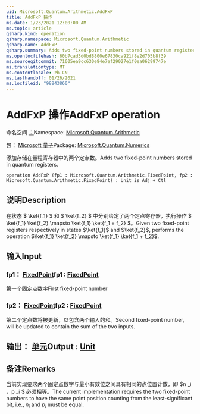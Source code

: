 ```yaml
---
uid: Microsoft.Quantum.Arithmetic.AddFxP
title: AddFxP 操作
ms.date: 1/23/2021 12:00:00 AM
ms.topic: article
qsharp.kind: operation
qsharp.namespace: Microsoft.Quantum.Arithmetic
qsharp.name: AddFxP
qsharp.summary: Adds two fixed-point numbers stored in quantum registers.
ms.openlocfilehash: 60b7cad3d0bd8800e67830ca921f8e2d705b8f39
ms.sourcegitcommit: 71605ea9cc630e84e7ef29027e1f0ea06299747e
ms.translationtype: MT
ms.contentlocale: zh-CN
ms.lasthandoff: 01/26/2021
ms.locfileid: "98843860"
---
```

# <a name="addfxp-operation"></a><span data-ttu-id="45baa-102">AddFxP 操作</span><span class="sxs-lookup"><span data-stu-id="45baa-102">AddFxP operation</span></span>

<span data-ttu-id="45baa-103">命名空间 [：](xref:Microsoft.Quantum.Arithmetic)</span><span class="sxs-lookup"><span data-stu-id="45baa-103">Namespace: [Microsoft.Quantum.Arithmetic](xref:Microsoft.Quantum.Arithmetic)</span></span>

<span data-ttu-id="45baa-104">包： [Microsoft 量子](https://nuget.org/packages/Microsoft.Quantum.Numerics)</span><span class="sxs-lookup"><span data-stu-id="45baa-104">Package: [Microsoft.Quantum.Numerics](https://nuget.org/packages/Microsoft.Quantum.Numerics)</span></span>


<span data-ttu-id="45baa-105">添加存储在量程寄存器中的两个定点数。</span><span class="sxs-lookup"><span data-stu-id="45baa-105">Adds two fixed-point numbers stored in quantum registers.</span></span>

```qsharp
operation AddFxP (fp1 : Microsoft.Quantum.Arithmetic.FixedPoint, fp2 : Microsoft.Quantum.Arithmetic.FixedPoint) : Unit is Adj + Ctl
```


## <a name="description"></a><span data-ttu-id="45baa-106">说明</span><span class="sxs-lookup"><span data-stu-id="45baa-106">Description</span></span>

<span data-ttu-id="45baa-107">在状态 $ \ket{f_1} $ 和 $ \ket{f_2} $ 中分别给定了两个定点寄存器，执行操作 $ \ket{f_1} \ket{f_2} \mapsto \ket{f_1} \ket{f_1 + f_2} $。</span><span class="sxs-lookup"><span data-stu-id="45baa-107">Given two fixed-point registers respectively in states $\ket{f_1}$ and $\ket{f_2}$, performs the operation $\ket{f_1} \ket{f_2} \mapsto \ket{f_1} \ket{f_1 + f_2}$.</span></span>

## <a name="input"></a><span data-ttu-id="45baa-108">输入</span><span class="sxs-lookup"><span data-stu-id="45baa-108">Input</span></span>

### <a name="fp1--fixedpoint"></a><span data-ttu-id="45baa-109">fp1： [FixedPoint](xref:Microsoft.Quantum.Arithmetic.FixedPoint)</span><span class="sxs-lookup"><span data-stu-id="45baa-109">fp1 : [FixedPoint](xref:Microsoft.Quantum.Arithmetic.FixedPoint)</span></span>

<span data-ttu-id="45baa-110">第一个固定点数字</span><span class="sxs-lookup"><span data-stu-id="45baa-110">First fixed-point number</span></span>


### <a name="fp2--fixedpoint"></a><span data-ttu-id="45baa-111">fp2： [FixedPoint](xref:Microsoft.Quantum.Arithmetic.FixedPoint)</span><span class="sxs-lookup"><span data-stu-id="45baa-111">fp2 : [FixedPoint](xref:Microsoft.Quantum.Arithmetic.FixedPoint)</span></span>

<span data-ttu-id="45baa-112">第二个定点数将被更新，以包含两个输入的和。</span><span class="sxs-lookup"><span data-stu-id="45baa-112">Second fixed-point number, will be updated to contain the sum of the two inputs.</span></span>



## <a name="output--unit"></a><span data-ttu-id="45baa-113">输出： [单元](xref:microsoft.quantum.lang-ref.unit)</span><span class="sxs-lookup"><span data-stu-id="45baa-113">Output : [Unit](xref:microsoft.quantum.lang-ref.unit)</span></span>



## <a name="remarks"></a><span data-ttu-id="45baa-114">备注</span><span class="sxs-lookup"><span data-stu-id="45baa-114">Remarks</span></span>

<span data-ttu-id="45baa-115">当前实现要求两个固定点数字与最小有效位之间具有相同的点位置计数，即 $n _i $，$p _i $ 必须相等。</span><span class="sxs-lookup"><span data-stu-id="45baa-115">The current implementation requires the two fixed-point numbers to have the same point position counting from the least-significant bit, i.e., $n_i$ and $p_i$ must be equal.</span></span>